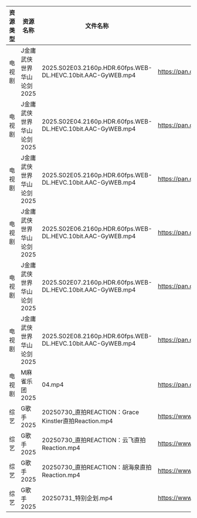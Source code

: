| 资源类型 | 资源名称            | 文件名称                                                        | 分享链接                                 | 更新时间                |
| ---- | --------------- | ----------------------------------------------------------- | ------------------------------------ | ------------------- |
| 电视剧  | J金庸武侠世界华山论剑2025 | 2025.S02E03.2160p.HDR.60fps.WEB-DL.HEVC.10bit.AAC-GyWEB.mp4 | https://pan.quark.cn/s/9c33afd62856  | 2025-08-01 01:24:01 |
| 电视剧  | J金庸武侠世界华山论剑2025 | 2025.S02E04.2160p.HDR.60fps.WEB-DL.HEVC.10bit.AAC-GyWEB.mp4 | https://pan.quark.cn/s/9c33afd62856  | 2025-08-01 01:23:51 |
| 电视剧  | J金庸武侠世界华山论剑2025 | 2025.S02E05.2160p.HDR.60fps.WEB-DL.HEVC.10bit.AAC-GyWEB.mp4 | https://pan.quark.cn/s/9c33afd62856  | 2025-08-01 01:23:55 |
| 电视剧  | J金庸武侠世界华山论剑2025 | 2025.S02E06.2160p.HDR.60fps.WEB-DL.HEVC.10bit.AAC-GyWEB.mp4 | https://pan.quark.cn/s/9c33afd62856  | 2025-08-01 01:23:48 |
| 电视剧  | J金庸武侠世界华山论剑2025 | 2025.S02E07.2160p.HDR.60fps.WEB-DL.HEVC.10bit.AAC-GyWEB.mp4 | https://pan.quark.cn/s/9c33afd62856  | 2025-08-01 01:24:06 |
| 电视剧  | J金庸武侠世界华山论剑2025 | 2025.S02E08.2160p.HDR.60fps.WEB-DL.HEVC.10bit.AAC-GyWEB.mp4 | https://pan.quark.cn/s/9c33afd62856  | 2025-08-01 01:23:58 |
| 电视剧  | M麻雀乐团2025       | 04.mp4                                                      | https://pan.quark.cn/s/6f7fe24c7e8f  | 2025-08-01 01:27:39 |
| 综艺   | G歌手2025         | 20250730_直拍REACTION：Grace Kinstler直拍Reaction.mp4            | https://www.alipan.com/s/BnAVvcGrxme | 2025-08-01 00:02:45 |
| 综艺   | G歌手2025         | 20250730_直拍REACTION：云飞直拍Reaction.mp4                        | https://www.alipan.com/s/BnAVvcGrxme | 2025-08-01 00:02:44 |
| 综艺   | G歌手2025         | 20250730_直拍REACTION：胡海泉直拍Reaction.mp4                       | https://www.alipan.com/s/BnAVvcGrxme | 2025-08-01 00:02:43 |
| 综艺   | G歌手2025         | 20250731_特别企划.mp4                                           | https://www.alipan.com/s/BnAVvcGrxme | 2025-08-01 00:02:43 |
